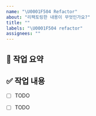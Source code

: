 ```yaml
---
name: "\U0001F504 Refactor"
about: "리팩토링한 내용이 무엇인가요?"
title: ""
labels: "\U0001F504 refactor"
assignees: ""
---
```


## 📝 작업 요약

## ✅ 작업 내용

- [ ] TODO
- [ ] TODO



